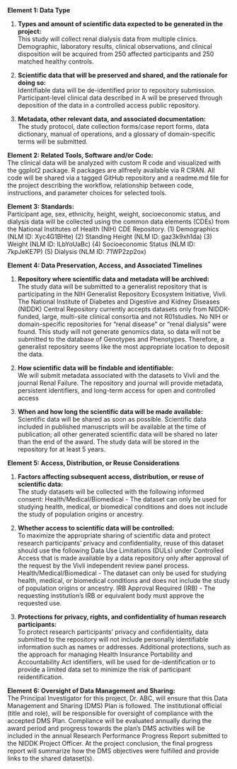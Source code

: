 **Element 1: Data Type**

1. **Types and amount of scientific data expected to be generated in the project:**  
   This study will collect renal dialysis data from multiple clinics. Demographic, laboratory results, clinical observations, and clinical disposition will be acquired from 250 affected participants and 250 matched healthy controls.

2. **Scientific data that will be preserved and shared, and the rationale for doing so:**  
   Identifiable data will be de-identified prior to repository submission. Participant-level clinical data described in A will be preserved through deposition of the data in a controlled access public repository.

3. **Metadata, other relevant data, and associated documentation:**  
   The study protocol, date collection forms/case report forms, data dictionary, manual of operations, and a glossary of domain-specific terms will be submitted.

**Element 2: Related Tools, Software and/or Code:**  
The clinical data will be analyzed with custom R code and visualized with the ggplot2 package. R packages are allfreely available via R CRAN. All code will be shared via a tagged GitHub repository and a readme.md file for the project describing the workflow, relationship between code, instructions, and parameter choices for selected tools.

**Element 3: Standards:**  
Participant age, sex, ethnicity, height, weight, socioeconomic status, and dialysis data will be collected using the
common data elements (CDEs) from the National Institutes of Health (NIH) CDE Repository.
(1) Demographics (NLM ID: Xyc4G1BHte)
(2) Standing Height (NLM ID: gaz3k9xh1da)
(3) Weight (NLM ID: lLbYoUaBc)
(4) Socioeconomic Status (NLM ID: 7kpJeKE7P)
(5) Dialysis (NLM ID: 71WP2zp2ox)

**Element 4: Data Preservation, Access, and Associated Timelines**

1. **Repository where scientific data and metadata will be archived:**  
   The study data will be submitted to a generalist repository that is participating in the NIH Generalist Repository Ecosystem Initiative, Vivli. The National Institute of Diabetes and Digestive and Kidney Diseases (NIDDK) Central Repository currently accepts datasets only from NIDDK-funded, large, multi-site clinical consortia and not R01studies. No NIH or domain-specific repositories for “renal disease” or “renal dialysis” were found. This study will not generate genomics data, so data will not be submitted to the database of Genotypes and Phenotypes. Therefore, a generalist repository seems like the most appropriate location to deposit the data.

2. **How scientific data will be findable and identifiable:**  
   We will submit metadata associated with the datasets to Vivli and the journal Renal Failure. The repository and journal will provide metadata, persistent identifiers, and long-term access for open and controlled access

3. **When and how long the scientific data will be made available:**  
   Scientific data will be shared as soon as possible. Scientific data included in published manuscripts will be available at the time of publication; all other generated scientific data will be shared no later than the end of the award. The study data will be stored in the repository for at least 5 years.

**Element 5: Access, Distribution, or Reuse Considerations**

1. **Factors affecting subsequent access, distribution, or reuse of scientific data:**  
   The study datasets will be collected with the following informed consent: Health/Medical/Biomedical - The dataset can only be used for studying health, medical, or biomedical conditions and does not include the study of population origins or ancestry.

2. **Whether access to scientific data will be controlled:**  
    To maximize the appropriate sharing of scientific data and protect research participants’ privacy and
   confidentiality, reuse of this dataset should use the following Data Use Limitations (DULs) under Controlled Access that is made available by a data repository only after approval of the request by the Vivli independent review panel process.
   Health/Medical/Biomedical - The dataset can only be used for studying health, medical, or biomedical conditions and does not include the study of population origins or ancestry.
   IRB Approval Required (IRB) - The requesting institution’s IRB or equivalent body must approve the
   requested use.

3. **Protections for privacy, rights, and confidentiality of human research participants:**  
   To protect research participants’ privacy and confidentiality, data submitted to the repository will not include personally identifiable information such as names or addresses. Additional protections, such as the approach for managing Health Insurance Portability and Accountability Act identifiers, will be used for de-identification or to provide a limited data set to minimize the risk of participant reidentification.

**Element 6: Oversight of Data Management and Sharing:**  
The Principal Investigator for this project, Dr. ABC, will ensure that this Data Management and Sharing (DMS) Plan is followed. The institutional official (title and role), will be responsible for oversight of compliance with the accepted DMS Plan. Compliance will be evaluated annually during the award period and progress towards the plan’s DMS activities will be included in the annual Research Performance Progress Report submitted to the NIDDK Project Officer. At the project conclusion, the final progress report will summarize how the DMS objectives were fulfilled and
provide links to the shared dataset(s).
